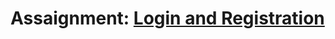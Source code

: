 # Assaignment: <a href="https://login.codingdojo.africa/m/613/14008/105266">Login and Registration</a>